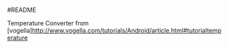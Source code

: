 #README

Temperature Converter from [vogella]http://www.vogella.com/tutorials/Android/article.html#tutorialtemperature
